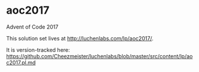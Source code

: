 # aoc2017
Advent of Code 2017

This solution set lives at http://luchenlabs.com/lp/aoc2017/.

It is version-tracked here: https://github.com/Cheezmeister/luchenlabs/blob/master/src/content/lp/aoc2017.pl.md
